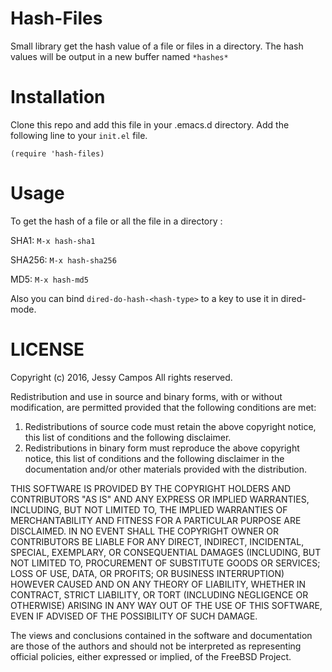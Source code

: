 
# Hash-Files

Small library get the hash value of a file or files in a directory.
The hash values will be output in a new buffer named `*hashes*`

# Installation

Clone this repo and add this file in your .emacs.d directory.
Add the following line to your `init.el` file.

```elisp
(require 'hash-files)
```

# Usage

To get the hash of a file or all the file in a directory :

SHA1: `M-x hash-sha1`

SHA256: `M-x hash-sha256`

MD5: `M-x hash-md5`

Also you can bind `dired-do-hash-<hash-type>` to a key to use it in dired-mode.

# LICENSE

Copyright (c) 2016, Jessy Campos
All rights reserved.

Redistribution and use in source and binary forms, with or without
modification, are permitted provided that the following conditions are met:

1. Redistributions of source code must retain the above copyright notice, this
   list of conditions and the following disclaimer.
2. Redistributions in binary form must reproduce the above copyright notice,
   this list of conditions and the following disclaimer in the documentation
   and/or other materials provided with the distribution.

THIS SOFTWARE IS PROVIDED BY THE COPYRIGHT HOLDERS AND CONTRIBUTORS "AS IS" AND
ANY EXPRESS OR IMPLIED WARRANTIES, INCLUDING, BUT NOT LIMITED TO, THE IMPLIED
WARRANTIES OF MERCHANTABILITY AND FITNESS FOR A PARTICULAR PURPOSE ARE
DISCLAIMED. IN NO EVENT SHALL THE COPYRIGHT OWNER OR CONTRIBUTORS BE LIABLE FOR
ANY DIRECT, INDIRECT, INCIDENTAL, SPECIAL, EXEMPLARY, OR CONSEQUENTIAL DAMAGES
(INCLUDING, BUT NOT LIMITED TO, PROCUREMENT OF SUBSTITUTE GOODS OR SERVICES;
LOSS OF USE, DATA, OR PROFITS; OR BUSINESS INTERRUPTION) HOWEVER CAUSED AND
ON ANY THEORY OF LIABILITY, WHETHER IN CONTRACT, STRICT LIABILITY, OR TORT
(INCLUDING NEGLIGENCE OR OTHERWISE) ARISING IN ANY WAY OUT OF THE USE OF THIS
SOFTWARE, EVEN IF ADVISED OF THE POSSIBILITY OF SUCH DAMAGE.

The views and conclusions contained in the software and documentation are those
of the authors and should not be interpreted as representing official policies,
either expressed or implied, of the FreeBSD Project.